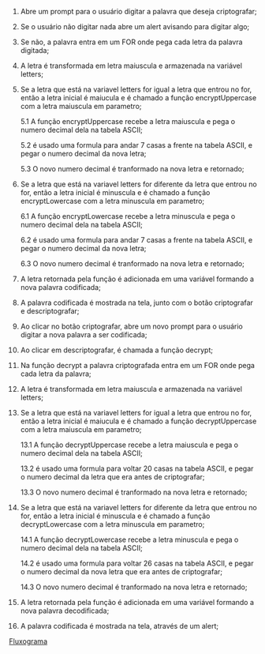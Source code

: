 1. Abre um prompt para o usuário digitar a palavra que deseja criptografar;

2. Se o usuário não digitar nada abre um alert avisando para digitar algo;

3. Se não, a palavra entra em um FOR onde pega cada letra da palavra digitada;

4. A letra é transformada em letra maiuscula e armazenada na variável letters;

5. Se a letra que está na variavel letters for igual a letra que entrou no for, então a letra inicial é maiucula e é chamado a função encryptUppercase com a letra maiuscula em parametro;

	5.1 A função encryptUppercase recebe a letra maiuscula e pega o numero decimal dela na tabela ASCII;
	
	5.2 é usado uma formula para andar 7 casas a frente na tabela ASCII, e pegar o numero decimal da nova letra;
	
	5.3 O novo numero decimal é tranformado na nova letra e retornado;
	
6. Se a letra que está na variavel letters for diferente da letra que entrou no for, então a letra inicial é minuscula e é chamado a função encryptLowercase com a letra minuscula em parametro;

	6.1 A função encryptLowercase recebe a letra minuscula e pega o numero decimal dela na tabela ASCII;
	
	6.2 é usado uma formula para andar 7 casas a frente na tabela ASCII, e pegar o numero decimal da nova letra;
	
	6.3 O novo numero decimal é tranformado na nova letra e retornado;
	
7. A letra retornada pela função é adicionada em uma variável formando a nova palavra codificada;

8. A palavra codificada é mostrada na tela, junto com o botão criptografar e descriptografar;

9. Ao clicar no botão criptografar, abre um novo prompt para o usuário digitar a nova palavra a ser codificada;

10. Ao clicar em descriptografar, é chamada a função decrypt;

11. Na função decrypt a palavra criptografada entra em um FOR onde pega cada letra da palavra;

12. A letra é transformada em letra maiuscula e armazenada na variável letters;

13. Se a letra que está na variavel letters for igual a letra que entrou no for, então a letra inicial é maiucula e é chamado a função decryptUppercase com a letra maiuscula em parametro;

	13.1 A função decryptUppercase recebe a letra maiuscula e pega o numero decimal dela na tabela ASCII;
	
	13.2 é usado uma formula para voltar 20 casas na tabela ASCII, e pegar o numero decimal da letra que era antes de criptografar;
	
	13.3 O novo numero decimal é tranformado na nova letra e retornado;
	
14. Se a letra que está na variavel letters for diferente da letra que entrou no for, então a letra inicial é minuscula e é chamado a função decryptLowercase com a letra minuscula em parametro;

	14.1 A função decryptLowercase recebe a letra minuscula e pega o numero decimal dela na tabela ASCII;
	
	14.2 é usado uma formula para voltar 26 casas na tabela ASCII, e pegar o numero decimal da nova letra que era antes de criptografar;
	
	14.3 O novo numero decimal é tranformado na nova letra e retornado;

15. A letra retornada pela função é adicionada em uma variável formando a nova palavra decodificada;

16. A palavra codificada é mostrada na tela, através de um alert;

<a href="https://imgur.com/itW18jM">Fluxograma</a>
